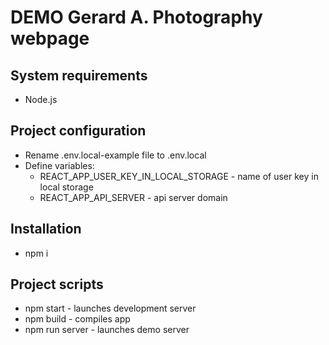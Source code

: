 # DEMO Gerard A. Photography webpage

## System requirements

- Node.js

## Project configuration

- Rename .env.local-example file to .env.local
- Define variables:
  - REACT_APP_USER_KEY_IN_LOCAL_STORAGE - name of user key in local storage
  - REACT_APP_API_SERVER - api server domain

## Installation

- npm i

## Project scripts

- npm start - launches development server
- npm build - compiles app
- npm run server - launches demo server
